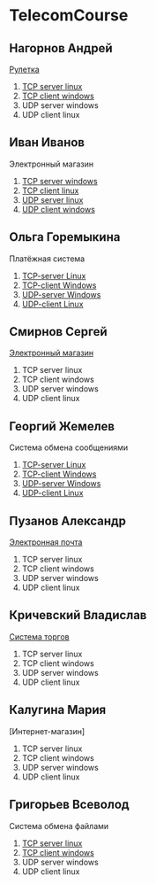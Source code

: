 # TelecomCourse

## Нагорнов Андрей
[Рулетка](https://github.com/defex04/MyTelecom)

1. [TCP server linux](https://github.com/defex04/MyTelecom/tree/master/TCP-Linux/Server)
2. [TCP client windows](https://github.com/defex04/MyTelecom/tree/master/TCP-Linux/Client)
3. UDP server windows
4. UDP client linux

## Иван Иванов
Электронный магазин

1. [TCP server windows](https://github.com/vilegzhanina/TelecomCourse)
2. [TCP client linux](https://github.com/vilegzhanina/TelecomCourse)
3. [UDP server linux](https://github.com/vilegzhanina/TelecomCourse)
4. [UDP client windows](https://github.com/vilegzhanina/TelecomCourse)

## Ольга Горемыкина
Платёжная система

1. [TCP-server Linux](https://github.com/lesscau/PaySystem_TCP-Server)
2. [TCP-client Windows](https://github.com/lesscau/PaySystem_TCP-Client)
3. [UDP-server Windows](https://github.com/lesscau/PaySystem_UDP-Server)
4. [UDP-client Linux](https://github.com/lesscau/PaySystem_UDP-Client)

## Смирнов Сергей
[Электронный магазин](https://github.com/Sergei-Smirnov-95/MyTelecom)

1. TCP server linux
2. TCP client windows
3. UDP server windows
4. UDP client linux

## Георгий Жемелев
Система обмена сообщениями

1. [TCP-server Linux](https://github.com/wndrws/chatTCP_linsrv)
2. [TCP-client Windows](https://github.com/wndrws/chatTCP_wincli)
3. [UDP-server Windows](https://github.com/wndrws/chatUDP_winsrv)
4. [UDP-client Linux](https://github.com/wndrws/chatUDP_lincli)

## Пузанов Александр
[Электронная почта](https://github.com/san4ezuz/mytelecom)

1. TCP server linux
2. TCP client windows
3. UDP server windows
4. UDP client linux

## Кричевский Владислав 
[Система торгов](https://github.com/vkrich/MyTelecom)

1. TCP server linux
2. TCP client windows
3. UDP server windows
4. UDP client linux

## Калугина Мария
[Интернет-магазин]

1. TCP server linux
2. TCP client windows
3. UDP server windows
4. UDP client linux

## Григорьев Всеволод
Система обмена файлами

1. [TCP server linux](https://github.com/cheaterok/FileTransfer_LinuxServerTCP)
2. [TCP client windows](https://github.com/cheaterok/FileTransfer_WinClientTCP)
3. UDP server windows
4. UDP client linux
